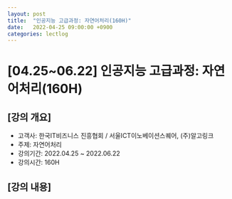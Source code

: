 ```yaml
---
layout: post
title:  "인공지능 고급과정: 자연어처리(160H)"
date:   2022-04-25 09:00:00 +0900
categories: lectlog
---
```


# [04.25~06.22] 인공지능 고급과정: 자연어처리(160H)

## [강의 개요]

* 고객사: 한국IT비즈니스 진흥협회 / 서울ICT이노베이션스퀘어, (주)알고링크
* 주제: 자연어처리
* 강의기간: 2022.04.25 ~ 2022.06.22
* 강의시간: 160H

## [강의 내용]

